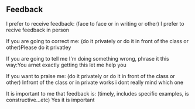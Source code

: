 ## Feedback
<p>I prefer to receive feedback: (face to face or in writing or other) I prefer to recive feedback in person</p>
<p>If you are going to correct me: (do it privately or do it in front of the class or other)Please do it privatley</p>
<p>If you are going to tell me I'm doing something wrong, phrase it this way:You arnet exactly getting this let me help you</p>
<p>If you want to praise me: (do it privately or do it in front of the class or other) Infront of the class or in private works i dont really mind which one</p>
<p>It is important to me that feedback is: (timely, includes specific examples, is constructive...etc) Yes it is important</p>
